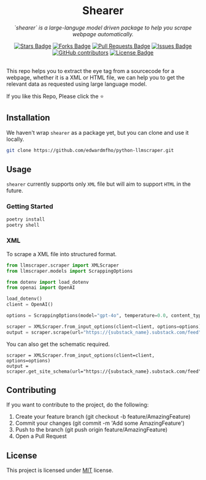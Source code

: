 <h1 align="center">Shearer</h1>
<p align="center"><i>`shearer` is a large-languge model driven package to help you scrape webpage automatically.</i></p>

<div align="center">
  <a href="https://github.com/edwardmfho/shearer/stargazers"><img src="https://img.shields.io/github/stars/elangosundar/shearer" alt="Stars Badge"/></a>
<a href="https://github.com/edwardmfho/shearer/network/members"><img src="https://img.shields.io/github/forks/edwardmfho/shearer" alt="Forks Badge"/></a>
<a href="https://github.com/edwardmfho/shearer/pulls"><img src="https://img.shields.io/github/issues-pr/edwardmfho/shearer" alt="Pull Requests Badge"/></a>
<a href="https://github.com/edwardmfho/shearer/shearer/issues"><img src="https://img.shields.io/github/issues/edwardmfho/shearer" alt="Issues Badge"/></a>
<a href="https://github.com/edwardmfho/shearer/graphs/contributors"><img alt="GitHub contributors" src="https://img.shields.io/github/contributors/edwardmfho/shearer?color=2b9348"></a>
<a href="https://github.com/edwardmfho/shearer/blob/master/LICENSE"><img src="https://img.shields.io/github/license/edwardmfho/shearer?color=2b9348" alt="License Badge"/></a>
</div>

<br>

This repo helps you to extract the eye tag from a sourcecode for a webpage, whether it is a XML or HTML file, we can help you to get the relevant data as requested using large language model.

If you like this Repo, Please click the :star:

## Installation

We haven't wrap `shearer` as a package yet, but you can clone and use it locally.

```bash
git clone https://github.com/edwardmfho/python-llmscraper.git
```

## Usage
`shearer` currently supports only `XML` file but will aim to support `HTML` in the future.

### Getting Started
```bash
poetry install
poetry shell
```
### XML
To scrape a XML file into structured format. 
```python
from llmscraper.scraper import XMLScraper
from llmscraper.models import ScrappingOptions

from dotenv import load_dotenv
from openai import OpenAI

load_dotenv()
client = OpenAI()

options = ScrappingOptions(model="gpt-4o", temperature=0.0, content_type="xml", required_data="author name, article title, article_url")

scraper = XMLScraper.from_input_options(client=client, options=options)
output = scraper.scrape(url="https://{substack_name}.substack.com/feed")
```
You can also get the schematic required.
```
scraper = XMLScraper.from_input_options(client=client, options=options)
output = scraper.get_site_schema(url="https://{substack_name}.substack.com/feed")
```

## Contributing
If you want to contribute to the project, do the following:

1. Create your feature branch (git checkout -b feature/AmazingFeature)
2. Commit your changes (git commit -m 'Add some AmazingFeature')
3. Push to the branch (git push origin feature/AmazingFeature)
4. Open a Pull Request

## License
This project is licensed under [MIT](https://opensource.org/licenses/MIT) license.
